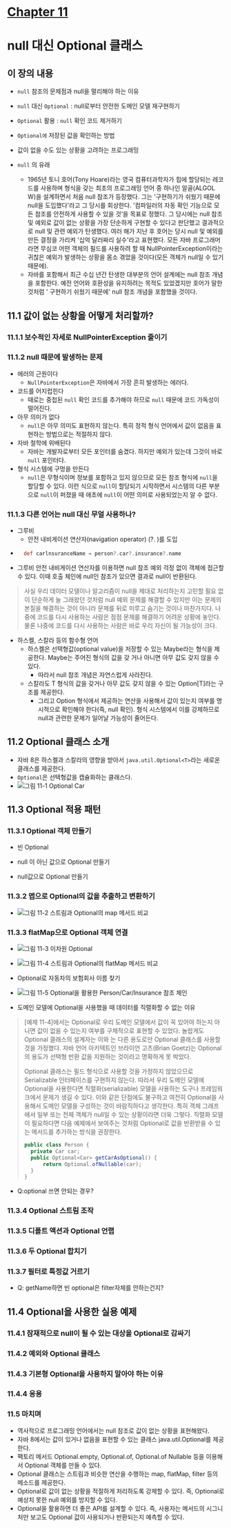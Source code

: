 # [Chapter 11](https://livebook.manning.com/book/modern-java-in-action/chapter-11/)

# null 대신 Optional 클래스

## 이 장의 내용

- `null` 참조의 문제점과 null을 멀리해야 하는 이유
- `null` 대신 `Optional` : null로부터 안전한 도메인 모델 재구현하기
- `Optional` 활용 : `null` 확인 코드 제거하기
- `Optional에` 저장된 값을 확인하는 방법
- 값이 없을 수도 있는 상황을 고려하는 프로그래밍


- `null` 의 유래
    - 1965년 토니 호어(Tony Hoare)라는 영국 컴퓨터과학자가 힙에 할당되는 레코드를 사용하며 형식을 갖는 최초의 프로그래밍 언어 중 하나인 알골(ALGOL W)을
      설계하면서 처음 null 참조가 등장했다. 그는 '구현하기가 쉬웠기 때문에 null을 도입했다'라고 그 당시를 회상한다. '컴파일러의 자동 확인 기능으로 모든 참조를
      안전하게 사용할 수 있을 것’을 목표로 정했다. 그 당시에는 null 참조 및 예외로 값이 없는 상황을 가장 단순하게 구현할 수 있다고 판단했고 결과적으로 null 및
      관련 예외가 탄생했다. 여러 해가 지난 후 호어는 당시 null 및 예외를 만든 결정을 가리켜 '십억 달러짜리 실수'라고 표현했다. 모든 자바 프로그래머라면 무심코 어떤
      객체의 필드를 사용하려 할 때 NullPointerException이라는 귀찮은 예외가 발생하는 상황을 몸소 겪었을 것이다(모든 객체가 null일 수 있기 때문에).
    - 자바를 포함해서 최근 수십 년간 탄생한 대부분의 언어 설계에는 null 참조 개념을 포함한다. 예전 언어와 호환성을 유지하려는 목적도 있었겠지만 호어가 말한 것처럼 '
      구현하기 쉬웠기 때문에' null 참조 개념을 포함했을 것이다.

## 11.1 값이 없는 상황을 어떻게 처리할까?

### 11.1.1 보수적인 자세로 NullPointerException 줄이기

### 11.1.2 null 때문에 발생하는 문제

- 에러의 근원이다
    - `NullPointerException`은 자바에서 가장 흔히 발생하는 에러다.
- 코드를 어지럽힌다
    - 때로는 중첩된 `null` 확인 코드를 추가해야 하므로 `null` 때문에 코드 가독성이 떨어진다.
- 아무 의미가 없다
    - `null`은 아무 의미도 표현하지 않는다. 특히 정적 형식 언어에서 값이 없음을 표현하는 방법으로는 적절하지 않다.
- 자바 철학에 위배된다
    - 자바는 개발자로부터 모든 포인터를 숨겼다. 하지만 예외가 있는데 그것이 바로 `null` 포인터다.
- 형식 시스템에 구멍을 만든다
    - `null`은 무형식이며 정보를 포함하고 있지 않으므로 모든 참조 형식에 `null`을 할당할 수 있다. 이런 식으로 `null`이 할당되기 시작하면서 시스템의 다른
      부분으로 `null`이 퍼졌을 때 애초에 `null`이 어떤 의미로 사용되었는지 알 수 없다.

### 11.1.3 다른 언어는 null 대신 무얼 사용하나?

- 그루비
    - 안전 내비게이션 연산자(navigation operator) (?. )를 도입
- ```groovy
    def carlnsuranceName = person?.car?.insurance?.name
    ```
- 그루비 안전 내비게이션 연산자를 이용하면 null 참조 예외 걱정 없이 객체에 접근할 수 있다. 이때 호출 체인에 null인 참조가 있으면 결과로 null이 반환된다.

> 사실 우리 데이터 모델이나 알고리즘이 null을 제대로 처리하는지 고민할 필요 없이 단순하게 늘 그래왔던 것처럼 null 예외 문제를 해결할 수 있지만 이는 문제의 본질을 해결하는 것이 아니라 문제를 뒤로 미루고 숨기는 것이나 마찬가지다. 나중에 코드를 다시 사용하는 사람은 점점 문제를 해결하기 어려운 상황에 놓인다. 물론 나중에 코드를 다시 사용하는 사람은 바로 우리 자신이 될 가능성이 크다.

- 하스켈, 스칼라 등의 함수형 언어
    - 하스켈은 선택형값(optional value)을 저장할 수 있는 Maybe라는 형식을 제공한다. Maybe는 주어진 형식의 값을 갖 거나 아니면 아무 값도 갖지 않을 수
      있다.
        - 따라서 null 참조 개념은 자연스럽게 사라진다.
    - 스칼라도 T 형식의 값을 갖거나 아무 값도 갖지 않을 수 있는 Option[T]라는 구조를 제공한다.
        - 그리고 Option 형식에서 제공하는 연산을 사용해서 값이 있는지 여부를 명시적으로 확인해야 한다(즉, null 확인). 형식 시스템에서 이를 강제하므로
          null과 관련한 문제가 일어날 가능성이 줄어든다.

## 11.2 Optional 클래스 소개

- 자바 8은 하스켈과 스칼라의 영향을 받아서 `java.util.Optional<T>`라는 새로운 클래스를 제공한다.
- `Optional`은 선택형값을 캡슐화하는 클래스다.
- ![그림 11-1 Optional Car](https://drek4537l1klr.cloudfront.net/urma2/Figures/11fig01.jpg)

## 11.3 Optional 적용 패턴

### 11.3.1 Optional 객체 만들기

- 빈 Optional

- null 이 아닌 값으로 Optional 만들기

- null값으로 Optional 만들기

### 11.3.2 맵으로 Optional의 값을 추출하고 변환하기

- ![그림 11-2 스트림과 Optional의 map 메서드 비교](https://drek4537l1klr.cloudfront.net/urma2/Figures/11fig02_alt.jpg)

### 11.3.3 flatMap으로 Optional 객체 연결

- ![그림 11-3 이차원 Optional](https://drek4537l1klr.cloudfront.net/urma2/Figures/11fig03.jpg)
- ![그림 11-4 스트림과 Optional의 flatMap 메서드 비교](https://drek4537l1klr.cloudfront.net/urma2/Figures/11fig04_alt.jpg)

- Optional로 자동차의 보험회사 이름 찾기
- ![그림 11-5 Optional을 활용한 Person/Car/lnsurance 참조 체인](https://drek4537l1klr.cloudfront.net/urma2/Figures/11fig05_alt.jpg)

- 도메인 모델에 Optional을 사용했을 때 데이터를 직렬화할 수 없는 이유

> [예제 11-4]에서는 Optional로 우리 도메인 모델에서 값이 꼭 있어야 하는지 아니면 값이 없을 수 있는지 여부를 구체적으로 표현할 수 있었다. 놀랍게도 Optional 클래스의 설계자는 이와 는 다른 용도로만 Optional 클래스를 사용할 것을 가정했다. 자바 언어 아키텍트인 브라이언 고츠(Brian Goetz)는 Optional의 용도가 선택형 반환 값을 지원하는 것이라고 명확하게 못 박았다.
>
> Optional 클래스는 필드 형식으로 사용할 것을 가정하지 않았으므로 Serializable 인터페이스를 구현하지 않는다. 따라서 우리 도메인 모델에 Optional을 사용한다면 직렬화(serializable) 모델을 사용하는 도구나 프레임워크에서 문제가 생길 수 있다. 이와 같은 단점에도 불구하고 여전히 Optional을 사용해서 도메인 모델을 구성하는 것이 바람직하다고 생각한다. 특히 객체 그래프에서 일부 또는 전체 객체가 null일 수 있는 상황이라면 더욱 그렇다. 직렬화 모델이 필요하다면 다음 예제에서 보여주는 것처럼 Optional로 값을 반환받을 수 있는 메서드를 추가하는 방식을 권장한다.
> ```java
> public class Person {
>   private Car car;
>   public Optional<Car> getCarAsOptional() {
>       return Optional.ofNullable(car);
>   }
> }
> ```
- Q:optional 쓰면 안되는 경우?

### 11.3.4 Optional 스트림 조작

### 11.3.5 디폴트 액션과 Optional 언랩

### 11.3.6 두 Optional 합치기

### 11.3.7 필터로 특정값 거르기

- Q: getName하면 빈 optional은 filter자체를 안하는건지?

## 11.4 Optional을 사용한 실용 예제

### 11.4.1 잠재적으로 null이 될 수 있는 대상을 Optional로 감싸기

### 11.4.2 예외와 Optional 클래스

### 11.4.3 기본형 Optional을 사용하지 말아야 하는 이유

### 11.4.4 응용

### 11.5 마치며

- 역사적으로 프로그래밍 언어에서는 null 참조로 값이 없는 상황을 표현해왔다.
- 자바 8에서는 값이 있거나 없음을 표현할 수 있는 클래스 java.util.Optional를 제공한다.
- 팩토리 메서드 Optional.empty, Optional.of, Optional.of Nullable 등을 이용해서 Optional 객체를 만들 수 있다.
- Optional 클래스는 스트림과 비슷한 연산을 수행하는 map, flatMap, filter 등의 메소드를 제공한다.
- Optional로 값이 없는 상황을 적절하게 처리하도록 강제할 수 있다. 즉, Optional로 예상치 못한 null 예외를 방지할 수 있다.
- Optional을 활용하면 더 좋은 API를 설계할 수 있다. 즉, 사용자는 메서드의 시그니처만 보고도 Optional 값이 사용되거나 반환되는지 예측할 수 있다.